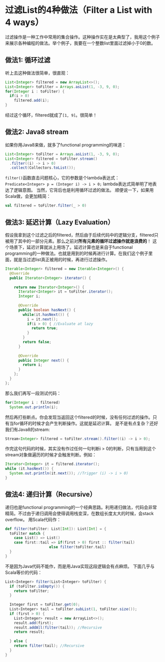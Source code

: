 过滤List的4种做法（Filter a List with 4 ways）
=============
过滤操作是一种工作中常用的集合操作。这种操作实在是太典型了，我用这个例子来展示各种编程的做法。举个例子，我要在一个整数list里面过滤掉小于0的数。

## 做法1: 循环过滤
听上去这种做法很简单，很直观：
```java
List<Integer> filtered = new ArrayList<>();
List<Integer> toFilter = Arrays.asList(1, -3, 9, 0);
for(Integer i : toFilter) {
  if(i > 0)
    filtered.add(i);
}
```
经过这个循环，filtered就成了`[1, 9]`。很简单！

## 做法2: Java8 stream
如果你用Java8来做，就多了functional programming的味道：
```java
List<Integer> toFilter = Arrays.asList(1, -3, 9, 0);
List<Integer> filtered = toFilter.stream()
  .filter((i) -> i > 0)
  .collect(Collectors.toList());
```
`filter()`函数直击问题核心，它的参数是个lambda表达式：
`Predicate<Integer> p = (Integer i) -> i > 0;`
lambda表达式简单明了地表达了逻辑意图。 当然，它背后也是利用循环过滤的做法。
顺便说一下，如果用Scala做，会更加精简：
```scala
val filtered = toFilter.filter(_ > 0)
```

##  做法3: 延迟计算（Lazy Evaluation）
假设我拿到这个过滤之后的filtered，然后由于后续代码中的逻辑分支，filtered只被用了其中的一部分元素。那么之前对**所有元素的循环过滤操作就是浪费的**！
这个场景下，延迟计算就派上用场了。延迟计算也是来自于functional programming的一种做法。也就是用到的时候再进行计算。在我们这个例子里面，就是当过滤list真正被用的时候，再进行过滤操作。
```java
Iterable<Integer> filtered = new Iterable<Integer>() {
  @Override
  public Iterator<Integer> iterator() {
  
    return new Iterator<Integer>() {
      Iterator<Integer> it = toFilter.iterator();
      Integer i;
      
      @Override
      public boolean hasNext() {
        while(it.hasNext()) {
          i = it.next();
          if(i > 0) { //Evaluate at lazy
            return true;
          }
        }
        return false;
      }
      
      @Override
      public Integer next() {
        return i;
      }
    };
  }
};
```
那么我们再写一段测试代码：
```java
for(Integer i : filtered)
  System.out.println(i);
```
然后再打些断点。你会发现当返回这个filtered的时候，没有任何过滤的操作。只有当for循环的时候才会产生判断操作。这就是延迟计算。
是不是有点复杂？还好我们有Java8的stream:
```java
Stream<Integer> filtered = toFilter.stream().filter((i) -> i > 0);
```
作完这句代码的时候，其实没有作过任何一句判断i > 0的判断，只有当用到这个stream对象做遍历的时候才会触发判断。例如：
```java
Iterator<Integer> it = filtered.iterator();
while (it.hasNext()) {
  System.out.println(it.next()); //Trigger (i) -> i > 0)
}
```

##  做法4: 递归计算（Recursive）
递归也是functional programming的一个经典思路。利用递归做法，代码会非常精简。不过由于递归调用会使得调用栈变深，在数组长度太大的时候，会stack overflow。
用Scala代码作：
```scala
def filter(toFilter: List[Int]): List[Int] = {
  toFilter match {
    case List() => List()
    case first::tail => if(first > 0) first :: filter(tail)
                    else filter(toFilter.tail)
  }
}
```
不是因为Java代码不能作，而是用Java实现这段逻辑会有点麻烦。
下面几乎与Scala等价的代码：
```scala
List<Integer> filter(List<Integer> toFilter) {
  if (toFilter.isEmpty()) {
    return toFilter;
  }
  
  Integer first = toFilter.get(0);
  List<Integer> tail = toFilter.subList(1, toFilter.size());
  if (first > 0) {
    List<Integer> result = new ArrayList<>();
    result.add(first);
    result.addAll(filter(tail)); //Recursive
    return result;
    
  } else {
    return filter(tail); //Recursive
  }
}
```
